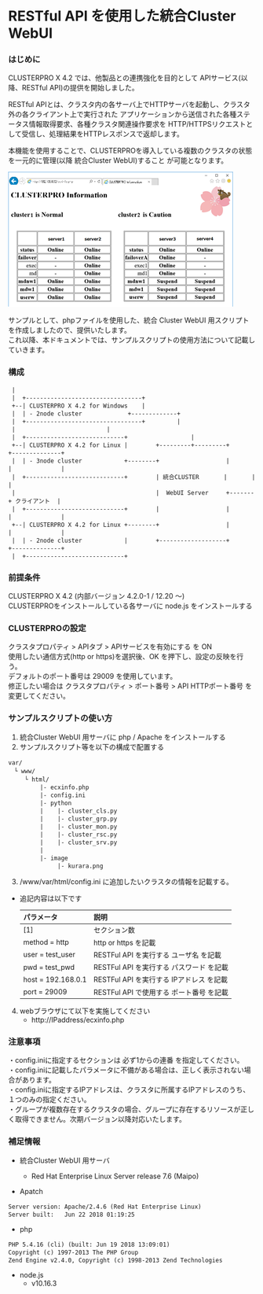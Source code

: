 # RESTful API を使用した統合Cluster WebUI

### はじめに
CLUSTERPRO X 4.2 では、他製品との連携強化を目的として APIサービス(以降、RESTful API)の提供を開始しました。  

RESTful APIとは、クラスタ内の各サーバ上でHTTPサーバを起動し、クラスタ外の各クライアント上で実行された
アプリケーションから送信された各種ステータス情報取得要求、各種クラスタ関連操作要求を
HTTP/HTTPSリクエストとして受信し、処理結果をHTTPレスポンスで返却します。

本機能を使用することで、CLUSTERPROを導入している複数のクラスタの状態を一元的に管理(以降 統合Cluster WebUI)すること が可能となります。

![integrated Cluster WebUI](image/integrated-Cluster-WebUI-JP.png)

サンプルとして、phpファイルを使用した、統合 Cluster WebUI 用スクリプトを作成しましたので、提供いたします。  
これ以降、本ドキュメントでは、サンプルスクリプトの使用方法について記載していきます。

### 構成
```
 |
 |  +---------------------------------+
 +--| CLUSTERPRO X 4.2 for Windows    |
 |  | - 2node cluster		      +-------------+
 |  +---------------------------------+		    |
 |						    |
 |  +----------------------------+                  |
 +--| CLUSTERPRO X 4.2 for Linux |        +---------+---------+       +--------------+
 |  | - 3node cluster            +--------+                   |       |              |
 |  +----------------------------+        | 統合CLUSTER       |       |              |
 |                                        |  WebUI Server     +-------+ クライアント  |
 |  +----------------------------+        |                   |       |              |
 +--| CLUSTERPRO X 4.2 for Linux +--------+                   |       |              |
 |  | - 2node cluster            |        +-------------------+       +--------------+
 |  +----------------------------+
```


### 前提条件
CLUSTERPRO X 4.2 (内部バージョン 4.2.0-1 / 12.20 ～)  
CLUSTERPROをインストールしている各サーバに node.js をインストールする  

### CLUSTERPROの設定
クラスタプロパティ > APIタブ > APIサービスを有効にする を ON  
使用したい通信方式(http or https)を選択後、OK を押下し、設定の反映を行う。  
デフォルトのポート番号は 29009 を使用しています。  
修正したい場合は クラスタプロパティ > ポート番号 > API HTTPポート番号 を変更してください。

### サンプルスクリプトの使い方
1. 統合Cluster WebUI 用サーバに php / Apache をインストールする  
2. サンプルスクリプト等を以下の構成で配置する  
```
var/
　└ www/
　   └ html/
         |- ecxinfo.php
         |- config.ini
         |- python
         |    |- cluster_cls.py
         |    |- cluster_grp.py
         |    |- cluster_mon.py
         |    |- cluster_rsc.py
         |    |- cluster_srv.py
         |
         |- image
              |- kurara.png
```
3. /www/var/html/config.ini に追加したいクラスタの情報を記載する。  
  - 追記内容は以下です
 
    | パラメータ | 説明 |
    | ---- | ---- |
    | [1] | セクション数 |
    | method = http | http or https を記載 |
    | user = test_user | RESTFul API を実行する ユーザ名 を記載 |
    | pwd = test_pwd | RESTFul API を実行する パスワード を記載 |
    | host = 192.168.0.1 | RESTFul API を実行する IPアドレス を記載 |
    | port = 29009 | RESTFul API で使用する ポート番号 を記載 |

4. webブラウザにて以下を実施してください  
    - http://IPaddress/ecxinfo.php

### 注意事項
・config.iniに指定するセクションは 必ず1からの連番 を指定してください。  
・config.iniに記載したパラメータに不備がある場合は、正しく表示されない場合があります。  
・config.iniに指定するIPアドレスは、クラスタに所属するIPアドレスのうち、１つのみの指定ください。  
・グループが複数存在するクラスタの場合、グループに存在するリソースが正しく取得できません。次期バージョン以降対応いたします。  

### 補足情報
- 統合Cluster WebUI 用サーバ
    - Red Hat Enterprise Linux Server release 7.6 (Maipo)

- Apatch
```
Server version: Apache/2.4.6 (Red Hat Enterprise Linux)
Server built:   Jun 22 2018 01:19:25
```
- php
```
PHP 5.4.16 (cli) (built: Jun 19 2018 13:09:01)
Copyright (c) 1997-2013 The PHP Group
Zend Engine v2.4.0, Copyright (c) 1998-2013 Zend Technologies
```
- node.js 
    - v10.16.3
